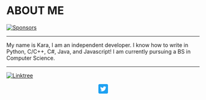 # ABOUT ME

[![Sponsors](https://img.shields.io/github/sponsors/JushPush?style=for-the-badge)](https://github.com/sponsors/JushPush)

---

My name is Kara, I am an independent developer. I know how to write in Python, C/C++, C#, Java, and Javascript! I am currently pursuing a BS in Computer Science.

---

[![Linktree](https://img.shields.io/badge/linktree-1de9b6?style=for-the-badge&logo=linktree&logoColor=white)](https://linktr.ee/jushpush)

<div id="icon" align="center">
  <a href="https://www.twitter.com/JushPush" width="25" height="25">
    <img src="logos/twitter.svg" width="25" height="25" alt="twitter"/>
  </a>
</div>
